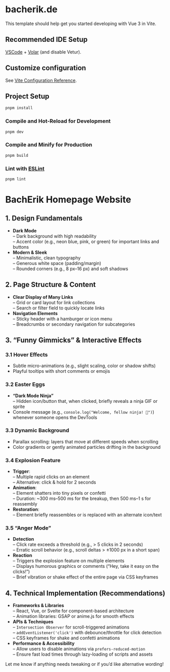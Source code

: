 # bacherik.de

This template should help get you started developing with Vue 3 in Vite.

## Recommended IDE Setup

[VSCode](https://code.visualstudio.com/) + [Volar](https://marketplace.visualstudio.com/items?itemName=Vue.volar) (and disable Vetur).

## Customize configuration

See [Vite Configuration Reference](https://vite.dev/config/).

## Project Setup

```sh
pnpm install
```

### Compile and Hot-Reload for Development

```sh
pnpm dev
```

### Compile and Minify for Production

```sh
pnpm build
```

### Lint with [ESLint](https://eslint.org/)

```sh
pnpm lint
```

# BachErik Homepage Website

## 1. Design Fundamentals

- **Dark Mode**  
  – Dark background with high readability  
  – Accent color (e.g., neon blue, pink, or green) for important links and buttons
- **Modern & Sleek**  
  – Minimalistic, clean typography  
  – Generous white space (padding/margin)  
  – Rounded corners (e.g., 8 px–16 px) and soft shadows

## 2. Page Structure & Content

- **Clear Display of Many Links**  
  – Grid or card layout for link collections  
  – Search or filter field to quickly locate links
- **Navigation Elements**  
  – Sticky header with a hamburger or icon menu  
  – Breadcrumbs or secondary navigation for subcategories

## 3. “Funny Gimmicks” & Interactive Effects

### 3.1 Hover Effects

- Subtle micro-animations (e.g., slight scaling, color or shadow shifts)
- Playful tooltips with short comments or emojis

### 3.2 Easter Eggs

- **“Dark Mode Ninja”**  
  – Hidden icon/button that, when clicked, briefly reveals a ninja GIF or sprite
- Console message (e.g., `console.log("Welcome, fellow ninja! 🥷")`) whenever someone opens the DevTools

### 3.3 Dynamic Background

- Parallax scrolling: layers that move at different speeds when scrolling
- Color gradients or gently animated particles drifting in the background

### 3.4 Explosion Feature

- **Trigger**:  
  – Multiple rapid clicks on an element  
  – Alternative: click & hold for 2 seconds
- **Animation**:  
  – Element shatters into tiny pixels or confetti  
  – Duration: ~300 ms–500 ms for the breakup, then 500 ms–1 s for reassembly
- **Restoration**:  
  – Element briefly reassembles or is replaced with an alternate icon/text

### 3.5 “Anger Mode”

- **Detection**  
  – Click rate exceeds a threshold (e.g., > 5 clicks in 2 seconds)  
  – Erratic scroll behavior (e.g., scroll deltas > ±1000 px in a short span)
- **Reaction**  
  – Triggers the explosion feature on multiple elements  
  – Displays humorous graphics or comments (“Hey, take it easy on the clicks!”)  
  – Brief vibration or shake effect of the entire page via CSS keyframes

## 4. Technical Implementation (Recommendations)

- **Frameworks & Libraries**  
  – React, Vue, or Svelte for component-based architecture  
  – Animation libraries: GSAP or anime.js for smooth effects
- **APIs & Techniques**  
  – `Intersection Observer` for scroll-triggered animations  
  – `addEventListener('click')` with debounce/throttle for click detection  
  – CSS keyframes for shake and confetti animations
- **Performance & Accessibility**  
  – Allow users to disable animations via `prefers-reduced-motion`  
  – Ensure fast load times through lazy-loading of scripts and assets

Let me know if anything needs tweaking or if you’d like alternative wording!
